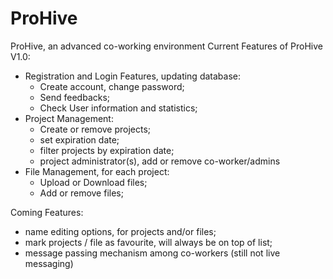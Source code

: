 # ProHive
ProHive, an advanced co-working environment
Current Features of ProHive V1.0:
- Registration and Login Features, updating database:
  - Create account, change password;
  - Send feedbacks;
  - Check User information and statistics;
- Project Management:
  - Create or remove projects;
  - set expiration date;
  - filter projects by expiration date;
  - project administrator(s), add or remove co-worker/admins
- File Management, for each project:
  - Upload or Download files;
  - Add or remove files;

Coming Features:
- name editing options, for projects and/or files;
- mark projects / file as favourite, will always be on top of list;
- message passing mechanism among co-workers (still not live messaging)
  
  

